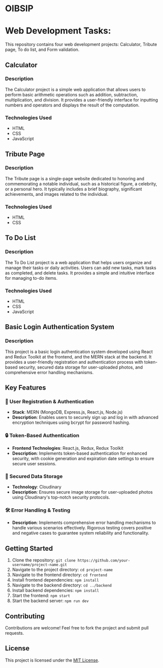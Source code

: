 # OIBSIP

# Web Development Tasks:

This repository contains four web development projects: Calculator, Tribute page, To do list, and Form validation.

## Calculator

### Description
The Calculator project is a simple web application that allows users to perform basic arithmetic operations such as addition, subtraction, multiplication, and division. It provides a user-friendly interface for inputting numbers and operators and displays the result of the computation.

### Technologies Used
- HTML
- CSS
- JavaScript

## Tribute Page

### Description
The Tribute page is a single-page website dedicated to honoring and commemorating a notable individual, such as a historical figure, a celebrity, or a personal hero. It typically includes a brief biography, significant achievements, and images related to the individual.

### Technologies Used
- HTML
- CSS

## To Do List

### Description
The To Do List project is a web application that helps users organize and manage their tasks or daily activities. Users can add new tasks, mark tasks as completed, and delete tasks. It provides a simple and intuitive interface for managing to-do items.

### Technologies Used
- HTML
- CSS
- JavaScript

## Basic Login Authentication System

### Description
This project is a basic login authentication system developed using React and Redux Toolkit at the frontend, and the MERN stack at the backend. It provides a user-friendly registration and authentication process with token-based security, secured data storage for user-uploaded photos, and comprehensive error handling mechanisms.

## Key Features

### 🔑 User Registration & Authentication
- **Stack**: MERN (MongoDB, Express.js, React.js, Node.js)
- **Description**: Enables users to securely sign up and log in with advanced encryption techniques using bcrypt for password hashing.

### 🔒 Token-Based Authentication
- **Frontend Technologies**: React.js, Redux, Redux Toolkit
- **Description**: Implements token-based authentication for enhanced security, with cookie generation and expiration date settings to ensure secure user sessions.

### 🔐 Secured Data Storage
- **Technology**: Cloudinary
- **Description**: Ensures secure image storage for user-uploaded photos using Cloudinary's top-notch security protocols.

### 🛠️ Error Handling & Testing
- **Description**: Implements comprehensive error handling mechanisms to handle various scenarios effectively. Rigorous testing covers positive and negative cases to guarantee system reliability and functionality.

## Getting Started
1. Clone the repository: `git clone https://github.com/your-username/project-name.git`
2. Navigate to the project directory: `cd project-name`
3. Navigate to the frontend directory: `cd frontend`
4. Install frontend dependencies: `npm install`
5. Navigate to the backend directory: `cd ../backend`
6. Install backend dependencies: `npm install`
7. Start the frontend: `npm start`
8. Start the backend server: `npm run dev`

## Contributing
Contributions are welcome! Feel free to fork the project and submit pull requests.

## License
This project is licensed under the [MIT License](LICENSE).
